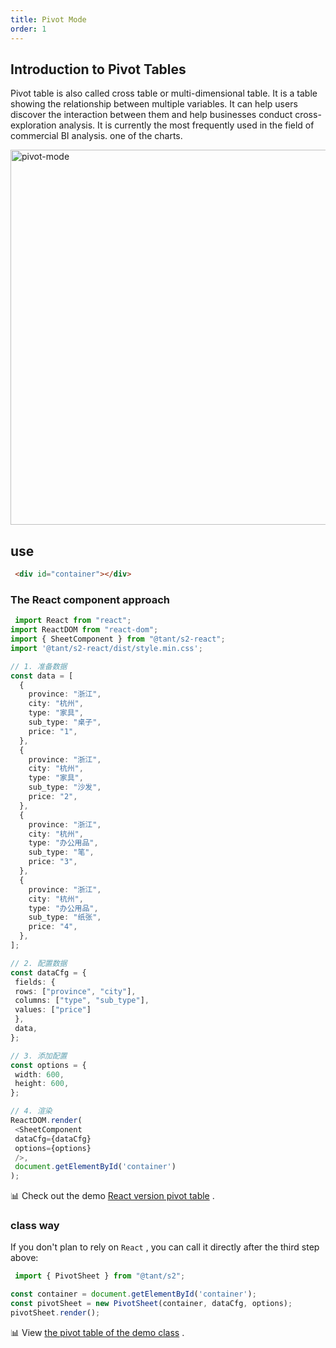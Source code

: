 ```yaml
---
title: Pivot Mode
order: 1
---
```


## Introduction to Pivot Tables

Pivot table is also called cross table or multi-dimensional table. It is a table showing the relationship between multiple variables. It can help users discover the interaction between them and help businesses conduct cross-exploration analysis. It is currently the most frequently used in the field of commercial BI analysis. one of the charts.

<img data-mdast="html" alt="pivot-mode" src="https://gw.alipayobjects.com/mdn/rms_56cbb2/afts/img/A*swH5TodvsMwAAAAAAAAAAAAAARQnAQ" width="600">

## use

```html
 <div id="container"></div>
```

### The React component approach

```typescript
 import React from "react";
import ReactDOM from "react-dom";
import { SheetComponent } from "@tant/s2-react";
import '@tant/s2-react/dist/style.min.css';

// 1. 准备数据
const data = [
  {
    province: "浙江",
    city: "杭州",
    type: "家具",
    sub_type: "桌子",
    price: "1",
  },
  {
    province: "浙江",
    city: "杭州",
    type: "家具",
    sub_type: "沙发",
    price: "2",
  },
  {
    province: "浙江",
    city: "杭州",
    type: "办公用品",
    sub_type: "笔",
    price: "3",
  },
  {
    province: "浙江",
    city: "杭州",
    type: "办公用品",
    sub_type: "纸张",
    price: "4",
  },
];

// 2. 配置数据
const dataCfg = {
 fields: {
 rows: ["province", "city"],
 columns: ["type", "sub_type"],
 values: ["price"]
 },
 data,
};

// 3. 添加配置
const options = {
 width: 600,
 height: 600,
};

// 4. 渲染
ReactDOM.render(
 <SheetComponent
 dataCfg={dataCfg}
 options={options}
 />,
 document.getElementById('container')
);
```

​📊 Check out the demo [React version pivot table](/examples/react-component/sheet#pivot) .

### class way

If you don't plan to rely on `React` , you can call it directly after the third step above:

```ts
 import { PivotSheet } from "@tant/s2";

const container = document.getElementById('container');
const pivotSheet = new PivotSheet(container, dataCfg, options);
pivotSheet.render();
```

​📊 View [the pivot table of the demo class](/examples/basic/pivot#grid) .
